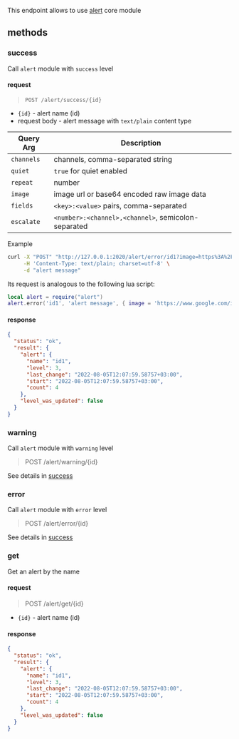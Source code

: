 This endpoint allows to use [alert](/core-modules/alert) core module

## methods

### success

Call `alert` module with `success` level

#### request

> `POST /alert/success/{id}`
 
- `{id}` - alert name (id)
- request body - alert message with `text/plain` content type

| Query Arg  | Description                                         |
|------------|-----------------------------------------------------|
| `channels` | channels,  comma-separated string                   |
| `quiet`    | `true` for quiet enabled                            |
| `repeat`   | number                                              |
| `image`    | image url or base64 encoded raw image data          |
| `fields`   | `<key>:<value>` pairs, comma-separated              |
| `escalate` | `<number>:<channel>,<channel>`, semicolon-separated |

Example

```bash
curl -X "POST" "http://127.0.0.1:2020/alert/error/id1?image=https%3A%2F%2Fwww.google.com%2Fimages%2Fbranding%2Fgooglelogo%2F2x%2Fgooglelogo_color_272x92dp.png&repeat=2" \
     -H 'Content-Type: text/plain; charset=utf-8' \
     -d "alert message"
```

Its request is analogous to the following lua script:

```lua title="script.lua"
local alert = require("alert")
alert.error('id1', 'alert message', { image = 'https://www.google.com/images/branding/googlelogo/2x/googlelogo_color_272x92dp.png', resend = 2 })
```

#### response

```json
{
  "status": "ok",
  "result": {
    "alert": {
      "name": "id1",
      "level": 3,
      "last_change": "2022-08-05T12:07:59.58757+03:00",
      "start": "2022-08-05T12:07:59.58757+03:00",
      "count": 4
    },
    "level_was_updated": false
  }
}
```

### warning

Call `alert` module with `warning` level

> POST /alert/warning/{id}

See details in [success](#success)

### error

Call `alert` module with `error` level

> POST /alert/error/{id}

See details in [success](#success)

### get

Get an alert by the name

#### request

> POST /alert/get/{id}

- `{id}` - alert name (id)

#### response

```json
{
  "status": "ok",
  "result": {
    "alert": {
      "name": "id1",
      "level": 3,
      "last_change": "2022-08-05T12:07:59.58757+03:00",
      "start": "2022-08-05T12:07:59.58757+03:00",
      "count": 4
    },
    "level_was_updated": false
  }
}
```

